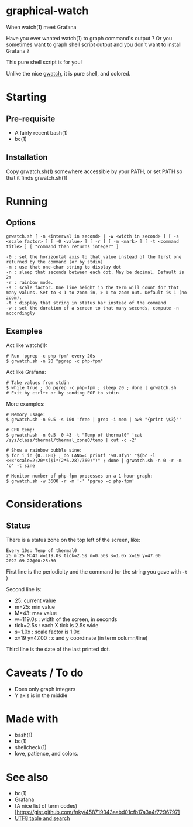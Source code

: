 # graphical-watch

When watch(1) meet Grafana

Have you ever wanted watch(1) to graph command's output ? Or you sometimes want to graph shell script output and you don't want to install Grafana ?

This pure shell script is for you!

Unlike the nice [gwatch](https://github.com/robertely/gwatch), it is pure shell, and colored.

# Starting

## Pre-requisite

- A fairly recent bash(1)
- bc(1)

## Installation

Copy grwatch.sh(1) somewhere accessible by your PATH, or set PATH so that it finds grwatch.sh(1)

# Running

## Options

	grwatch.sh [ -n <interval in second> | -w <width in second> ] [ -s <scale factor> ] [ -0 <value> ] [ -r ] [ -m <mark> ] [ -t <command title> ] [ "command than returns integer" ]

	-0 : set the horizontal axis to that value instead of the first one returned by the command (or by stdin)
	-m : use that one-char string to display dot
	-n : sleep that seconds between each dot. May be decimal. Default is 2s
	-r : rainbow mode.
	-s : scale factor. One line height in the term will count for that many values. Set to < 1 to zoom in, > 1 to zoom out. Default is 1 (no zoom).
	-t : display that string in status bar instead of the command
	-w : set the duration of a screen to that many seconds, compute -n accordingly

## Examples

Act like watch(1):

	# Run 'pgrep -c php-fpm' every 20s
	$ grwatch.sh -n 20 "pgrep -c php-fpm"

Act like Grafana:

	# Take values from stdin
	$ while true ; do pgrep -c php-fpm ; sleep 20 ; done | grwatch.sh
	# Exit by ctrl+c or by sending EOF to stdin

More examples:
	
	# Memory usage:
	$ grwatch.sh -n 0.5 -s 100 'free | grep -i mem | awk "{print \$3}"'

	# CPU temp:
	$ grwatch.sh -n 0.5 -0 43 -t "Temp of thermal0" 'cat /sys/class/thermal/thermal_zone0/temp | cut -c -2'

	# Show a rainbow bubble sine:
	$ for i in {0..180} ; do LANG=C printf '%0.0f\n' "$(bc -l <<<"scale=2;20*s($i*(2*6.28)/360)")" ; done | grwatch.sh -n 0 -r -m 'o' -t sine

	# Monitor number of php-fpm processes on a 1-hour graph:
	$ grwatch.sh -w 3600 -r -m '-' 'pgrep -c php-fpm'

# Considerations

## Status

There is a status zone on the top left of the screen, like:

	Every 10s: Temp of thermal0
	25 m:25 M:43 w=119.0s tick=2.5s n=0.50s s=1.0x x=19 y=47.00
	2022-09-27@00:25:30

First line is the periodicity and the command (or the string you gave with ```-t ``` )

Second line is:

- 25: current value
- m=25: min value
- M=43: max value
- w=119.0s : width of the screen, in seconds
- tick=2.5s : each X tick is 2.5s wide
- s=1.0x : scale factor is 1.0x
- x=19 y=47.00 : x and y coordinate (in term column/line)

Third line is the date of the last printed dot.

# Caveats / To do

- Does only graph integers
- Y axis is in the middle

# Made with

- bash(1)
- bc(1)
- shellcheck(1)
- love, patience, and colors.

# See also

- bc(1)
- Grafana
- [A nice list of term codes)[https://gist.github.com/fnky/458719343aabd01cfb17a3a4f7296797]
- [UTF8 table and search](https://unicode-table.com/fr)
